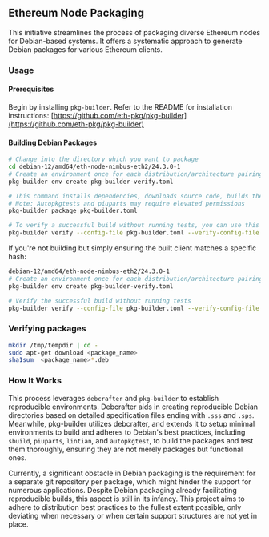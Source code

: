 ## Ethereum Node Packaging

This initiative streamlines the process of packaging diverse Ethereum nodes for Debian-based systems. It offers a systematic approach to generate Debian packages for various Ethereum clients.

### Usage

#### Prerequisites

Begin by installing `pkg-builder`. Refer to the README for installation instructions: [https://github.com/eth-pkg/pkg-builder](https://github.com/eth-pkg/pkg-builder)

#### Building Debian Packages

```bash
# Change into the directory which you want to package
cd debian-12/amd64/eth-node-nimbus-eth2/24.3.0-1
# Create an environment once for each distribution/architecture pairing
pkg-builder env create pkg-builder-verify.toml

# This command installs dependencies, downloads source code, builds the client, and conducts tests against it
# Note: Autopkgtests and piuparts may require elevated permissions
pkg-builder package pkg-builder.toml

# To verify a successful build without running tests, you can use this command
pkg-builder verify --config-file pkg-builder.toml --verify-config-file pkg-builder-verify.toml 
```

If you're not building but simply ensuring the built client matches a specific hash:

```bash
debian-12/amd64/eth-node-nimbus-eth2/24.3.0-1
# Create an environment once for each distribution/architecture pairing
pkg-builder env create pkg-builder-verify.toml

# Verify the successful build without running tests
pkg-builder verify --config-file pkg-builder.toml --verify-config-file pkg-builder-verify.toml 
```

### Verifying packages 

```bash
mkdir /tmp/tempdir | cd -
sudo apt-get download <package_name>
sha1sum  <package_name>*.deb
```

### How It Works

This process leverages `debcrafter` and `pkg-builder` to establish reproducible environments. Debcrafter aids in creating reproducible Debian directories based on detailed specification files ending with `.sss` and `.sps`. Meanwhile, pkg-builder utilizes debcrafter, and extends it to setup minimal environments to build and adheres to Debian's best practices, including `sbuild`, `piuparts`, `lintian`, and `autopkgtest`, to build the packages and test them thoroughly, ensuring they are not merely packages but functional ones.

Currently, a significant obstacle in Debian packaging is the requirement for a separate git repository per package, which might hinder the support for numerous applications. Despite Debian packaging already facilitating reproducible builds, this aspect is still in its infancy. This project aims to adhere to distribution best practices to the fullest extent possible, only deviating when necessary or when certain support structures are not yet in place.

